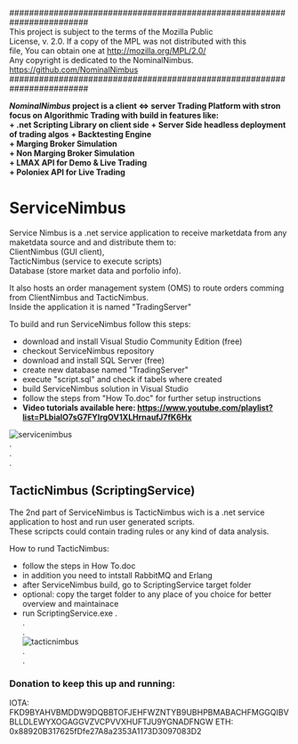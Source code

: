   
########################################################################  
 This project is subject to the terms of the Mozilla Public  
 License, v. 2.0. If a copy of the MPL was not distributed with this  
 file, You can obtain one at http://mozilla.org/MPL/2.0/  
 Any copyright is dedicated to the NominalNimbus.  
 https://github.com/NominalNimbus  
########################################################################
  
**_NominalNimbus_ project is a client <=> server Trading Platform with stron focus on Algorithmic Trading with build in features like:**  
**+ .net Scripting Library on client side**
**+ Server Side headless deployment of trading algos**
**+ Backtesting Engine**  
**+ Marging Broker Simulation**  
**+ Non Marging Broker Simulation**  
**+ LMAX API for Demo & Live Trading**  
**+ Poloniex API for Live Trading**  
  
  
  # ServiceNimbus
  
Service Nimbus is a .net service application to receive marketdata from any maketdata source and and distribute them to:  
ClientNimbus (GUI client),  
TacticNimbus (service to execute  scripts)  
Database (store market data and porfolio info).  
  
It also hosts an order management system (OMS) to route orders comming from ClientNimbus and TacticNimbus.  
Inside the application it is named "TradingServer"
  
To build and run ServiceNimbus follow this steps:  
+ download and install Visual Studio Community Edition (free)  
+ checkout ServiceNimbus repository  
+ download and install SQL Server (free)  
+ create new database named "TradingServer"  
+ execute "script.sql" and check if tabels where created  
+ build ServiceNimbus solution in Visual Studio  
+ follow the steps from "How To.doc" for further setup instructions  
+ **Video tutorials available here: https://www.youtube.com/playlist?list=PLbiaIO7sG7FYlrgOV1XLHrnaufJ7fK6Hx**  
  
  
![servicenimbus](https://user-images.githubusercontent.com/44921994/53283180-b70d9280-3742-11e9-8172-5fbe6f56d14b.png)  
.  
.  
.  
## TacticNimbus (ScriptingService)

The 2nd part of ServiceNimbus is TacticNimbus wich is a .net service application to host and run user generated scripts.  
These scripcts could contain trading rules or any kind of data analysis.  
  
How to rund TacticNimbus:  
+ follow the steps in How To.doc
+ in addition you need to intstall RabbitMQ and Erlang
+ after ServiceNimbus build, go to ScriptingService target folder  
+ optional: copy the target folder to any place of you choice for better overview and maintainace
+ run ScriptingService.exe
.  
.  
.  
![tacticnimbus](https://user-images.githubusercontent.com/44921994/53283182-bd037380-3742-11e9-9eb1-f098f6f00cd3.png)  
.  
.  
### Donation to keep this up and running:
IOTA: FKD9BYAHVBMDDW9DQBBTOFJEHFWZNTYB9UBHPBMABACHFMGGQIBVBLLDLEWYXOGAGGVZVCPVVXHUFTJU9YGNADFNGW
ETH:  0x88920B317625fDfe27A8a2353A1173D3097083D2
